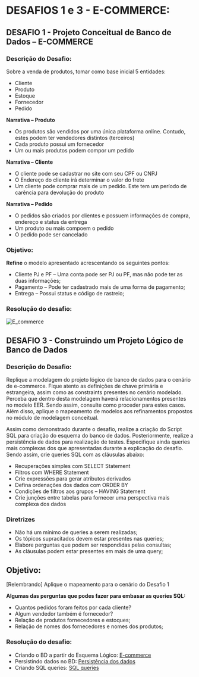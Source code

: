 # DESAFIOS 1 e 3 - E-COMMERCE:

## DESAFIO 1 - Projeto Conceitual de Banco de Dados – E-COMMERCE

### Descrição do Desafio: 

Sobre a venda de produtos, tomar como base inicial 5 entidades:
- Cliente
- Produto
- Estoque
- Fornecedor
- Pedido

**Narrativa – Produto**
- Os produtos são vendidos por uma única plataforma online.
Contudo, estes podem ter vendedores distintos (terceiros)
- Cada produto possui um fornecedor
- Um ou mais produtos podem compor um pedido

**Narrativa – Cliente**
- O cliente pode se cadastrar no site com seu CPF ou CNPJ
- O Endereço do cliente irá determinar o valor do frete
- Um cliente pode comprar mais de um pedido. Este tem um período de carência para devolução do produto

**Narrativa – Pedido**
- O pedidos são criados por clientes e possuem informações de
compra, endereço e status da entrega
- Um produto ou mais compoem o pedido
- O pedido pode ser cancelado

### Objetivo:
**Refine** o modelo apresentado acrescentando os seguintes pontos:

- Cliente PJ e PF – Uma conta pode ser PJ ou PF, mas não pode ter as duas informações;
- Pagamento – Pode ter cadastrado mais de uma forma de pagamento;
- Entrega – Possui status e código de rastreio;

### Resolução do desafio:
![E_commerce](https://user-images.githubusercontent.com/66090235/189775490-a538ed74-39d2-43a1-929f-9903253a8e81.png)


## DESAFIO 3 -  Construindo um Projeto Lógico de Banco de Dados

### Descrição do Desafio:

Replique a modelagem do projeto lógico de banco de dados para o cenário de e-commerce. Fique atento as definições de chave primária e estrangeira, assim como as constraints presentes no cenário modelado. Perceba que dentro desta modelagem haverá relacionamentos presentes no modelo EER. Sendo assim, consulte como proceder para estes casos. Além disso, aplique o mapeamento de modelos aos refinamentos propostos no módulo de modelagem conceitual.

Assim como demonstrado durante o desafio, realize a criação do Script SQL para criação do esquema do banco de dados. Posteriormente, realize a persistência de dados para realização de testes. Especifique ainda queries mais complexas dos que apresentadas durante a explicação do desafio. Sendo assim, crie queries SQL com as cláusulas abaixo:

- Recuperações simples com SELECT Statement
- Filtros com WHERE Statement
- Crie expressões para gerar atributos derivados
- Defina ordenações dos dados com ORDER BY
- Condições de filtros aos grupos – HAVING Statement
- Crie junções entre tabelas para fornecer uma perspectiva mais complexa dos dados

### Diretrizes
- Não há um mínimo de queries a serem realizadas;
- Os tópicos supracitados devem estar presentes nas queries;
- Elabore perguntas que podem ser respondidas pelas consultas;
- As cláusulas podem estar presentes em mais de uma query;

## Objetivo:
[Relembrando] Aplique o mapeamento para o cenário do Desafio 1

**Algumas das perguntas que podes fazer para embasar as queries SQL:**

- Quantos pedidos foram feitos por cada cliente?
- Algum vendedor também é fornecedor?
- Relação de produtos fornecedores e estoques;
- Relação de nomes dos fornecedores e nomes dos produtos;


### Resolução do desafio:
- Criando o BD a partir do Esquema Lógico: [E-commerce](https://github.com/Pmms89/Database-Experience-Dio/blob/main/E-commerce/e_commerce_DatabaseCreation.sql)
- Persistindo dados no BD: [Persistência dos dados](https://github.com/Pmms89/Database-Experience-Dio/blob/main/E-commerce/e_commerce_insertingData_.sql)
- Criando SQL queries: [SQL queries](https://github.com/Pmms89/Database-Experience-Dio/blob/main/E-commerce/e_commerce_SQL_queries.sql)
